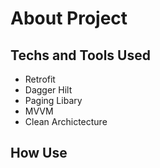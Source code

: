 # About Project


## Techs and Tools Used

- Retrofit
- Dagger Hilt
- Paging Libary
- MVVM
- Clean Archictecture 

## How Use
